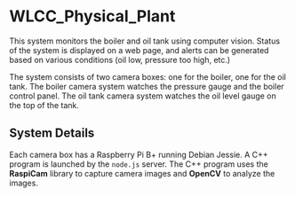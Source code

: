 # WLCC_Physical_Plant

This system monitors the boiler and oil tank using computer vision. Status of the system is displayed on a web page, and alerts can be generated based on various conditions (oil low, pressure too high, etc.)


The system consists of two camera boxes: one for the boiler, one for the oil tank.
The boiler camera system watches the pressure gauge and the boiler control panel.
The oil tank camera system watches the oil level gauge on the top of the tank.

## System Details

Each camera box has a Raspberry Pi B+ running Debian Jessie.
A C++ program is launched by the `node.js` server.
The C++ program uses the **RaspiCam** library to capture camera images and **OpenCV** to analyze the images. 
